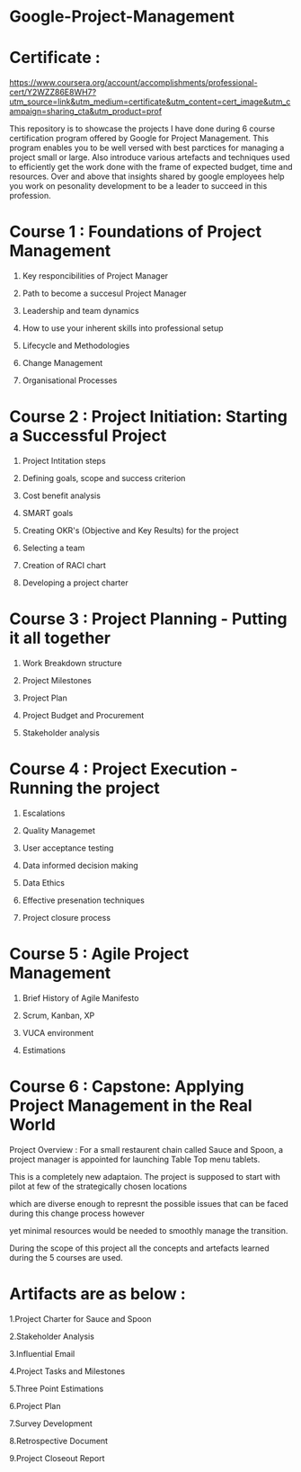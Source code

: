 # Google-Project-Management
# Certificate : 
https://www.coursera.org/account/accomplishments/professional-cert/Y2WZZ86E8WH7?utm_source=link&utm_medium=certificate&utm_content=cert_image&utm_campaign=sharing_cta&utm_product=prof

This repository is to showcase the projects I have done during 6 course certification program offered by Google for Project Management.
This program enables you to be well versed with best parctices for managing a project small or large. Also introduce various artefacts and techniques used to efficiently get the work done with the frame of expected budget, time and resources. Over and above that insights shared by google employees help you work on pesonality development to be a leader to succeed in this profession.

# Course 1 : Foundations of Project Management

 1. Key responcibilities of Project Manager

 2. Path to become a succesul Project Manager

 3. Leadership and team dynamics

 4. How to use your inherent skills into professional setup

 5. Lifecycle and Methodologies

 6. Change Management

 7. Organisational Processes
 
 # Course 2 : Project Initiation: Starting a Successful Project
 
 1. Project Intitation steps

 2. Defining goals, scope and success criterion

 3. Cost benefit analysis

 4. SMART goals

 5. Creating OKR's (Objective and Key Results) for the project

 6. Selecting a team
 
 7. Creation of RACI chart
 
 8. Developing a project charter
 
  # Course 3 : Project Planning - Putting it all together
 
 1. Work Breakdown structure

 2. Project Milestones

 3. Project Plan

 4. Project Budget and Procurement

 5. Stakeholder analysis

  # Course 4 : Project Execution - Running the project
  
 1. Escalations

 2. Quality Managemet 

 3. User acceptance testing

 4. Data informed decision making

 5. Data Ethics
 
 6. Effective presenation techniques
 
 7. Project closure process
 
   # Course 5 : Agile Project Management
  
 1. Brief History of Agile Manifesto

 2. Scrum, Kanban, XP

 3. VUCA environment

 4. Estimations

   # Course 6 : Capstone: Applying Project Management in the Real World
  
Project Overview : For a small restaurent chain called Sauce and Spoon, a project manager is appointed for launching Table Top menu tablets. 

This is a completely new adaptaion. The project is supposed to start with pilot at few of the strategically chosen locations 

which are diverse enough to represnt the possible issues that can be faced during this change process however 

yet minimal resources would be needed to smoothly manage the transition.

During the scope of this project all the concepts and artefacts learned during the 5 courses are used. 

# Artifacts are as below :

1.Project Charter for Sauce and Spoon 

2.Stakeholder Analysis

3.Influential Email

4.Project Tasks and Milestones

5.Three Point Estimations

6.Project Plan

7.Survey Development

8.Retrospective Document

9.Project Closeout Report










